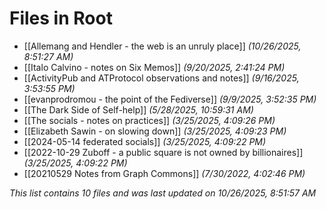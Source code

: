 # Files in Root

- [[Allemang and Hendler - the web is an unruly place]] *(10/26/2025, 8:51:27 AM)*
- [[Italo Calvino - notes on Six Memos]] *(9/20/2025, 2:41:24 PM)*
- [[ActivityPub and ATProtocol observations and notes]] *(9/16/2025, 3:53:55 PM)*
- [[evanprodromou - the point of the Fediverse]] *(9/9/2025, 3:52:35 PM)*
- [[The Dark Side of Self-help]] *(5/28/2025, 10:59:31 AM)*
- [[The socials - notes on practices]] *(3/25/2025, 4:09:26 PM)*
- [[Elizabeth Sawin - on slowing down]] *(3/25/2025, 4:09:23 PM)*
- [[2024-05-14 federated socials]] *(3/25/2025, 4:09:22 PM)*
- [[2022-10-29 Zuboff - a public square is not owned by billionaires]] *(3/25/2025, 4:09:22 PM)*
- [[20210529 Notes from Graph Commons]] *(7/30/2022, 4:02:46 PM)*

*This list contains 10 files and was last updated on 10/26/2025, 8:51:57 AM*
